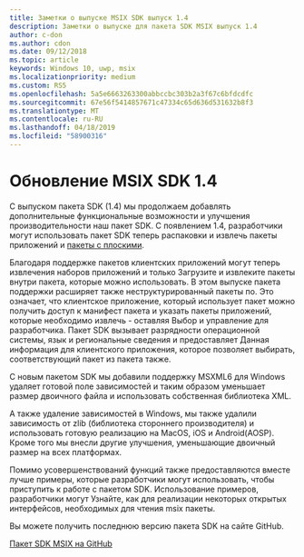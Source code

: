 ```yaml
---
title: Заметки о выпуске MSIX SDK выпуск 1.4
description: Заметки о выпуске для пакета SDK MSIX выпуск 1.4
author: c-don
ms.author: cdon
ms.date: 09/12/2018
ms.topic: article
keywords: Windows 10, uwp, msix
ms.localizationpriority: medium
ms.custom: RS5
ms.openlocfilehash: 5a5e6663263300abbccbc303b2a3f67c6bfdcdfc
ms.sourcegitcommit: 67e56f5414857671c47334c65d636d531632b8f3
ms.translationtype: MT
ms.contentlocale: ru-RU
ms.lasthandoff: 04/18/2019
ms.locfileid: "58900316"
---
```

# <a name="msix-sdk-14-update"></a>Обновление MSIX SDK 1.4

С выпуском пакета SDK (1.4) мы продолжаем добавлять дополнительные функциональные возможности и улучшения производительности наш пакет SDK.  С появлением 1.4, разработчики могут использовать пакет SDK теперь распаковки и извлечь пакеты приложений и [пакеты с плоскими](https://docs.microsoft.com/en-us/windows/uwp/packaging/flat-bundles?context=/windows/msix/render). 

Благодаря поддержке пакетов клиентских приложений могут теперь извлечения наборов приложений и только Загрузите и извлеките пакеты внутри пакета, которые можно использовать. В этом выпуске пакета поддержки расширяет также неструктурированный пакеты по. Это означает, что клиентское приложение, который использует пакет можно получить доступ к манифест пакета и указать пакеты приложений, которые необходимо извлечь - оставляя Выбор и управление для разработчика. Пакет SDK вызывает разрядности операционной системы, язык и региональные сведения и предоставляет Данная информация для клиентского приложения, которое позволяет выбирать, соответствующий пакет из пакета также.

С новым пакетом SDK мы добавили поддержку MSXML6 для Windows удаляет готовой поле зависимостей и таким образом уменьшает размер двоичного файла и использовать собственная библиотека XML. 

А также удаление зависимостей в Windows, мы также удалили зависимость от zlib (библиотека стороннего производителя) и использовать готовую реализацию на MacOS, iOS и Android(AOSP).  Кроме того мы внесли другие улучшения, уменьшающие двоичный размер на всех платформах. 

Помимо усовершенствований функций также предоставляются вместе лучше примеры, которые разработчики могут использовать, чтобы приступить к работе с пакетом SDK. Использование примеров, разработчики могут Узнайте, как для реализации некоторых открытых интерфейсов, необходимых для чтения msix пакеты. 

Вы можете получить последнюю версию пакета SDK на сайте GitHub. 

<div class="nextstepaction"><p><a class="x-hidden-focus" href="https://github.com/Microsoft/msix-packaging/tree/release_v1.4" data-linktype="external">Пакет SDK MSIX на GitHub</a></p></div>

